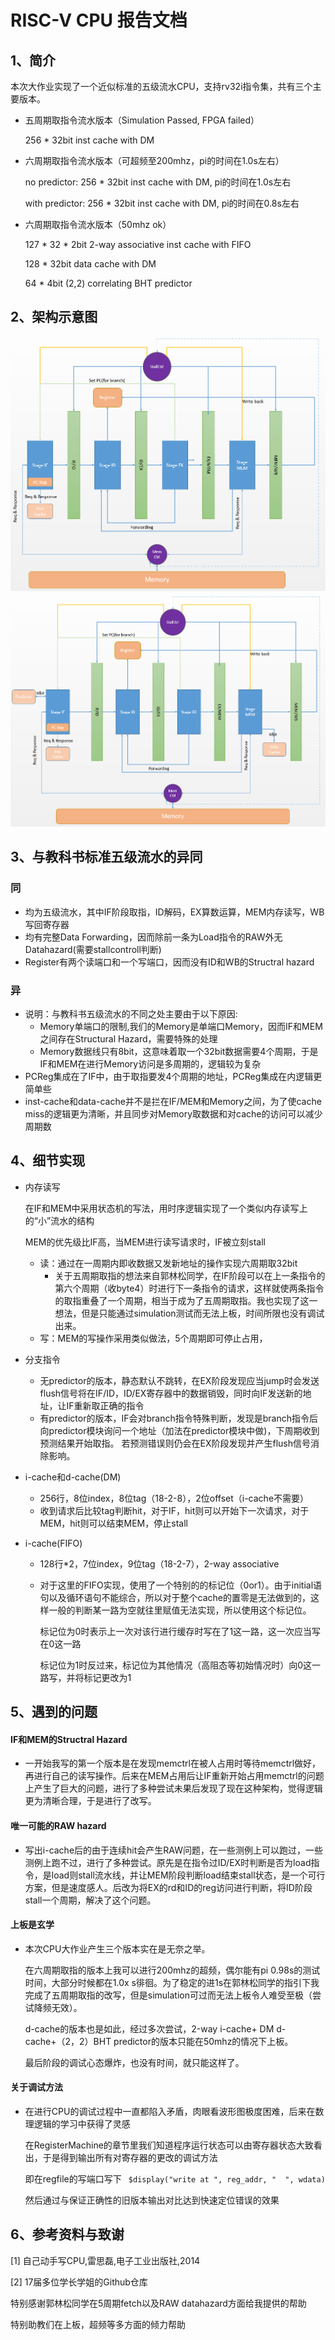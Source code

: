 # RISC-V CPU 报告文档

## 1、简介

​		本次大作业实现了一个近似标准的五级流水CPU，支持rv32i指令集，共有三个主要版本。

- 五周期取指令流水版本（Simulation Passed, FPGA failed）

  256 * 32bit inst cache with DM

- 六周期取指令流水版本（可超频至200mhz，pi的时间在1.0s左右）

  no predictor: 256 * 32bit inst cache with DM, pi的时间在1.0s左右

  with predictor: 256 * 32bit inst cache with DM, pi的时间在0.8s左右

- 六周期取指令流水版本（50mhz ok）

  127 * 32 * 2bit 2-way associative inst cache with FIFO

  128 * 32bit data cache with DM

  64 * 4bit (2,2) correlating BHT predictor

## 2、架构示意图

![normal](normal.PNG)![d-cache](d-cache.PNG) 

## 3、与教科书标准五级流水的异同

### 同

- 均为五级流水，其中IF阶段取指，ID解码，EX算数运算，MEM内存读写，WB写回寄存器
- 均有完整Data Forwarding，因而除前一条为Load指令的RAW外无Datahazard(需要stallcontroll判断)
- Register有两个读端口和一个写端口，因而没有ID和WB的Structral hazard

### 异

- 说明：与教科书五级流水的不同之处主要由于以下原因:
  - Memory单端口的限制,我们的Memory是单端口Memory，因而IF和MEM之间存在Structural Hazard，需要特殊的处理
  - Memory数据线只有8bit，这意味着取一个32bit数据需要4个周期，于是IF和MEM在进行Memory访问是多周期的，逻辑较为复杂
- PCReg集成在了IF中，由于取指要发4个周期的地址，PCReg集成在内逻辑更简单些
- inst-cache和data-cache并不是拦在IF/MEM和Memory之间，为了使cache miss的逻辑更为清晰，并且同步对Memory取数据和对cache的访问可以减少周期数

## 4、细节实现

- 内存读写

  在IF和MEM中采用状态机的写法，用时序逻辑实现了一个类似内存读写上的“小”流水的结构

  MEM的优先级比IF高，当MEM进行读写请求时，IF被立刻stall

  - 读：通过在一周期内即收数据又发新地址的操作实现六周期取32bit
    - 关于五周期取指的想法来自郭林松同学，在IF阶段可以在上一条指令的第六个周期（收byte4）时进行下一条指令的请求，这样就使两条指令的取指重叠了一个周期，相当于成为了五周期取指。我也实现了这一想法，但是只能通过simulation测试而无法上板，时间所限也没有调试出来。
  - 写：MEM的写操作采用类似做法，5个周期即可停止占用，

- 分支指令

  - 无predictor的版本，静态默认不跳转，在EX阶段发现应当jump时会发送flush信号将在IF/ID，ID/EX寄存器中的数据销毁，同时向IF发送新的地址，让IF重新取正确的指令
  - 有predictor的版本，IF会对branch指令特殊判断，发现是branch指令后向predictor模块询问一个地址（加法在predictor模块中做)，下周期收到预测结果开始取指。 若预测错误则仍会在EX阶段发现并产生flush信号消除影响。

- i-cache和d-cache(DM)

  - 256行，8位index，8位tag（18-2-8），2位offset（i-cache不需要）
  - 收到请求后比较tag判断hit，对于IF，hit则可以开始下一次请求，对于MEM，hit则可以结束MEM，停止stall

- i-cache(FIFO)

  - 128行*2，7位index，9位tag（18-2-7），2-way associative

  - 对于这里的FIFO实现，使用了一个特别的的标记位（0or1）。由于initial语句以及循环语句不能综合，所以对于整个cache的置零是无法做到的，这样一般的判断某一路为空就往里赋值无法实现，所以使用这个标记位。

    标记位为0时表示上一次对该行进行缓存时写在了1这一路，这一次应当写在0这一路

    标记位为1时反过来，标记位为其他情况（高阻态等初始情况时）向0这一路写，并将标记更改为1

## 5、遇到的问题

#### IF和MEM的Structral Hazard

- 一开始我写的第一个版本是在发现memctrl在被人占用时等待memctrl做好，再进行自己的读写操作。后来在MEM占用后让IF重新开始占用memctrl的问题上产生了巨大的问题，进行了多种尝试未果后发现了现在这种架构，觉得逻辑更为清晰合理，于是进行了改写。

#### 唯一可能的RAW hazard

- 写出i-cache后的由于连续hit会产生RAW问题，在一些测例上可以跑过，一些测例上跑不过，进行了多种尝试。原先是在指令过ID/EX时判断是否为load指令，是load则stall流水线，并让MEM阶段判断load结束stall状态，是一个可行方案，但是速度感人。后改为将EX的rd和ID的reg访问进行判断，将ID阶段stall一个周期，解决了这个问题。

#### 上板是玄学

- 本次CPU大作业产生三个版本实在是无奈之举。

  在六周期取指的版本上我可以进行200mhz的超频，偶尔能有pi 0.98s的测试时间，大部分时候都在1.0x s徘徊。为了稳定的进1s在郭林松同学的指引下我完成了五周期取指的改写，但是simulation可过而无法上板令人难受至极（尝试降频无效）。

  d-cache的版本也是如此，经过多次尝试，2-way i-cache+ DM d-cache+（2，2）BHT predictor的版本只能在50mhz的情况下上板。

  最后阶段的调试心态爆炸，也没有时间，就只能这样了。
  
#### 关于调试方法

+ 在进行CPU的调试过程中一直都陷入矛盾，肉眼看波形图极度困难，后来在数理逻辑的学习中获得了灵感

  在RegisterMachine的章节里我们知道程序运行状态可以由寄存器状态大致看出，于是得到输出所有对寄存器的更改的调试方法

  即在regfile的写端口写下 ``` $display("write at ", reg_addr, "  ", wdata)```

  然后通过与保证正确性的旧版本输出对比达到快速定位错误的效果

## 6、参考资料与致谢

[1] 自己动手写CPU,雷思磊,电子工业出版社,2014

[2] 17届多位学长学姐的Github仓库



特别感谢郭林松同学在5周期fetch以及RAW datahazard方面给我提供的帮助

特别助教们在上板，超频等多方面的倾力帮助
